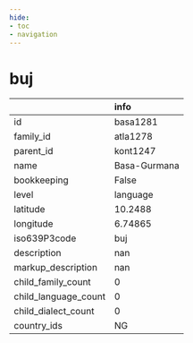 ```yaml
---
hide:
- toc
- navigation
---
```

# buj
|                      | info         |
|:---------------------|:-------------|
| id                   | basa1281     |
| family_id            | atla1278     |
| parent_id            | kont1247     |
| name                 | Basa-Gurmana |
| bookkeeping          | False        |
| level                | language     |
| latitude             | 10.2488      |
| longitude            | 6.74865      |
| iso639P3code         | buj          |
| description          | nan          |
| markup_description   | nan          |
| child_family_count   | 0            |
| child_language_count | 0            |
| child_dialect_count  | 0            |
| country_ids          | NG           |